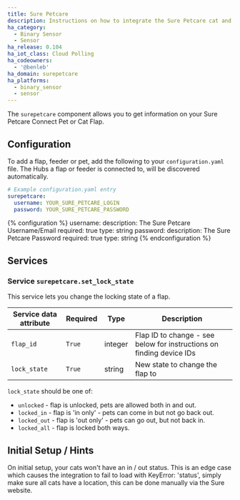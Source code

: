 ```yaml
---
title: Sure Petcare
description: Instructions on how to integrate the Sure Petcare cat and pet flaps into Home Assistant.
ha_category:
  - Binary Sensor
  - Sensor
ha_release: 0.104
ha_iot_class: Cloud Polling
ha_codeowners:
  - '@benleb'
ha_domain: surepetcare
ha_platforms:
  - binary_sensor
  - sensor
---
```


The `surepetcare` component allows you to get information on your Sure Petcare Connect Pet or Cat Flap.

## Configuration

To add a flap, feeder or pet, add the following to your `configuration.yaml` file. The Hubs a flap or feeder is connected to, will be discovered automatically.

```yaml
# Example configuration.yaml entry
surepetcare:
  username: YOUR_SURE_PETCARE_LOGIN
  password: YOUR_SURE_PETCARE_PASSWORD
```

{% configuration %}
  username:
    description: The Sure Petcare Username/Email
    required: true
    type: string
  password:
    description: The Sure Petcare Password
    required: true
    type: string
{% endconfiguration %}

## Services

### Service `surepetcare.set_lock_state`

This service lets you change the locking state of a flap.

| Service data attribute | Required | Type | Description |
| ---------------------- | -------- | -------- | ----------- |
| `flap_id` | `True` | integer | Flap ID to change - see below for instructions on finding device IDs
| `lock_state` | `True` | string | New state to change the flap to

`lock_state` should be one of:

- `unlocked` - flap is unlocked, pets are allowed both in and out.
- `locked_in` - flap is 'in only' - pets can come in but not go back out.
- `locked_out` - flap is 'out only' - pets can go out, but not back in.
- `locked_all` - flap is locked both ways.


## Initial Setup / Hints
On initial setup, your cats won't have an in / out status. This is an edge case which causes the integration to fail to load with KeyError: 'status', simply make sure all cats have a location, this can be done manually via the Sure website.
